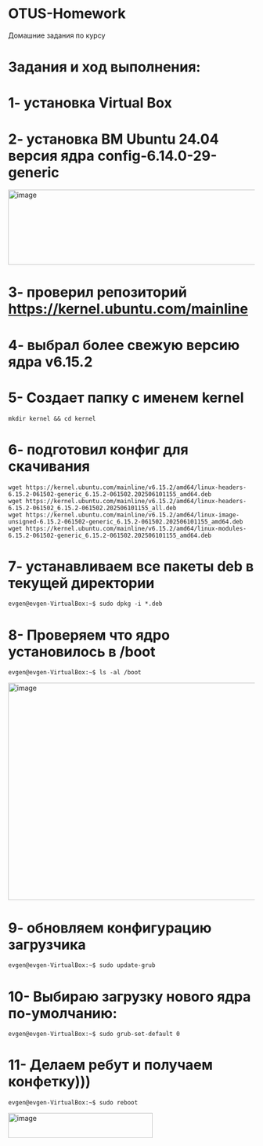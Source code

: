 # OTUS-Homework
Домашние задания по курсу

# Задания и ход выполнения:
# 1- установка Virtual Box
# 2- установка ВМ Ubuntu 24.04 версия ядра config-6.14.0-29-generic
<img width="563" height="153" alt="image" src="https://github.com/user-attachments/assets/ec02e46a-9f16-4c17-96fb-61f92ff0eaa1" />

# 3- проверил репозиторий https://kernel.ubuntu.com/mainline 
# 4- выбрал более свежую версию ядра  v6.15.2
# 5- Создает папку с именем kernel
    mkdir kernel && cd kernel
# 6- подготовил конфиг для скачивания  
    wget https://kernel.ubuntu.com/mainline/v6.15.2/amd64/linux-headers-6.15.2-061502-generic_6.15.2-061502.202506101155_amd64.deb
    wget https://kernel.ubuntu.com/mainline/v6.15.2/amd64/linux-headers-6.15.2-061502_6.15.2-061502.202506101155_all.deb
    wget https://kernel.ubuntu.com/mainline/v6.15.2/amd64/linux-image-unsigned-6.15.2-061502-generic_6.15.2-061502.202506101155_amd64.deb
    wget https://kernel.ubuntu.com/mainline/v6.15.2/amd64/linux-modules-6.15.2-061502-generic_6.15.2-061502.202506101155_amd64.deb
# 7- устанавливаем все пакеты deb в текущей директории
    evgen@evgen-VirtualBox:~$ sudo dpkg -i *.deb
# 8- Проверяем что ядро установилось в /boot
    evgen@evgen-VirtualBox:~$ ls -al /boot
<img width="974" height="443" alt="image" src="https://github.com/user-attachments/assets/3baa461f-0c68-4b7d-8880-bbdeecd7aa87" />

# 9- обновляем конфигурацию загрузчика
    evgen@evgen-VirtualBox:~$ sudo update-grub




# 10-  Выбираю загрузку нового ядра по-умолчанию:
    evgen@evgen-VirtualBox:~$ sudo grub-set-default 0

# 11- Делаем ребут и получаем конфетку)))
    evgen@evgen-VirtualBox:~$ sudo reboot
<img width="295" height="51" alt="image" src="https://github.com/user-attachments/assets/f6f3af38-311d-4426-a8dd-df889f12a980" />

